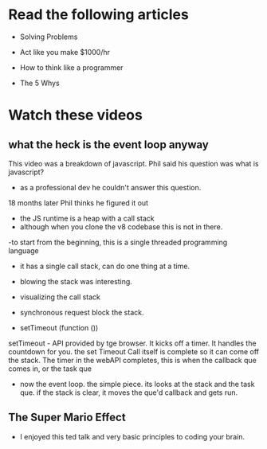 # Read the following articles

- Solving Problems

- Act like you make $1000/hr

- How to think like a programmer

- The 5 Whys

# Watch these videos

## what the heck is the event loop anyway

This video was a breakdown of javascript. Phil said his question was what is javascript?

- as a professional dev he couldn't answer this question.

18 months later Phil thinks he figured it out

- the JS runtime is a heap with a call stack
- although when you clone the v8 codebase this is not in there.

-to start from the beginning, this is a single threaded programming language

- it has a single call stack, can do one thing at a time.

- blowing the stack was interesting.

- visualizing the call stack

- synchronous request block the stack.

- setTimeout (function ())

setTimeout - API provided by tge browser. It kicks off a timer. It handles the countdown for you. the set Timeout Call itself is complete so it can come off the stack. The timer in the webAPI completes, this is when the callback que comes in, or the task que

- now the event loop. the simple piece. its looks at the stack and the task que. if the stack is clear, it moves the que'd callback and gets run.

## The Super Mario Effect

- I enjoyed this ted talk and very basic principles to coding your brain.
